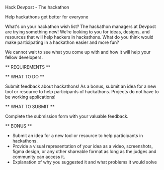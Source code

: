 Hack Devpost - The hackathon

Help hackathons get better for everyone

What's on your hackathon wish list?
The hackathon managers at Devpost are trying something new! We’re looking to you for ideas, designs, and resources that will help hackers in hackathons. What do you think would make participating in a hackathon easier and more fun?

We cannot wait to see what you come up with and how it will help your fellow developers.

** REQUIREMENTS **

** WHAT TO DO **

Submit feedback about hackathons! As a bonus, submit an idea for a new tool or resource to help participants of hackathons. Projects do not have to be working applications! 

** WHAT TO SUBMIT **

Complete the submission form with your valuable feedback.

** BONUS **
- Submit an idea for a new tool or resource to help participants in hackathons.
- Provide a visual representation of your idea as a video, screenshots, figma design, or any other shareable format as long as the judges and community can access it.
- Explanation of why you suggested it and what problems it would solve
